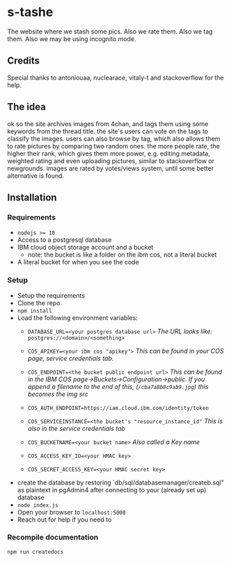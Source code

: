 # s-tashe
The website where we stash some pics. Also we rate them. Also we tag them. Also we may be using incognito mode.

## Credits
Special thanks to antoniouaa, nuclearace, vitaly-t and stackoverflow for the help.


## The idea
ok so the site archives images from 4chan, and tags them using some keywords from the thread title. the site's users can vote on the tags to classify the images. users can also browse by tag, which also allows them to rate pictures by comparing two random ones. the more people rate, the higher their rank, which gives them more power, e.g. editing metadata, weighted rating and even uploading pictures, similar to stackoverflow or newgrounds. images are rated by votes/views system, until some better alternative is found.

## Installation
### Requirements
* `nodejs >= 10`
* Access to a postgresql database
* IBM cloud object storage account and a bucket
  * note: the bucket is like a folder on the ibm cos, not a literal bucket
* A literal bucket for when you see the code

### Setup
* Setup the requirements
* Clone the repo
* `npm install`
* Load the following environment variables: 
  * `DATABASE_URL=<your postgres database url>`
  _The URL looks like:_ `postgres://<domain>/<something>`

  * `COS_APIKEY=<your ibm cos "apikey">`
  _This can be found in your COS page, service credentials tab._

  * `COS_ENDPOINT=<the bucket public endpoint url>`
  _This can be found in the IBM COS page->Buckets->Configuration->public. If you append a filename to the end of this, (`/cba7a8b8c9ab9.jpg`) this becomes the img src_

  * `COS_AUTH_ENDPOINT=https://iam.cloud.ibm.com/identity/token`

  * `COS_SERVICEINSTANCE=<the bucket's "resource_instance_id"`
  _This is also in the service credentials tab_

  * `COS_BUCKETNAME=<your bucket name>`
  _Also called a Key name_

  * `COS_ACCESS_KEY_ID=<your HMAC key>`

  * `COS_SECRET_ACCESS_KEY=<your HMAC secret key>`
* create the database by restoring `db/sql/databasemanager/createb.sql" as plaintext in pgAdmin4 after connecting to your (already set up) database
* `node index.js`
* Open your browser to `localhost:5000`
* Reach out for help if you need to

### Recompile documentation
`npm run createdocs`